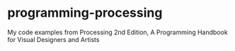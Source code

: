 # programming-processing
My code examples from Processing 2nd Edition, A Programming Handbook for Visual Designers and Artists
